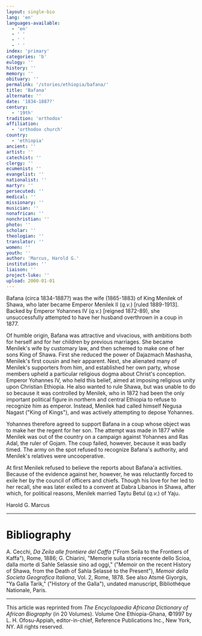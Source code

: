 ```yaml
---
layout: single-bio
lang: 'en'
languages-available:
  - 'en'
  - ' '
  - ' '
  - ' '
index: 'primary'
categories: 'b'
eulogy: ''
history: ''
memory: ''
obituary: ''
permalink: '/stories/ethiopia/bafana/'
title: 'Bafana'
alternate: ''
date: '1834-1887?'
century:
  - '19th'
tradition: 'orthodox'
affiliation:
  - 'orthodox church'
country:
  - 'ethiopia'
ancient: ''
artist: ''
catechist: ''
clergy: ''
ecumenist: ''
evangelist: ''
nationalist: ''
martyr: ''
persecuted: ''
medical: ''
missionary: ''
musician: ''
nonafrican: ''
nonchristian: ''
photo: ''
scholar: ''
theologian: ''
translator: ''
women: ''
youth: ''
author: 'Marcus, Harold G.'
institution: ''
liaison: ''
project-luke: ''
upload: 2000-01-01
---
```



Bafana (circa 1834-1887?) was the wife (1865-1883) of King Menilek of Shawa, who later became Emperor Menilek II (*q.v.*) [ruled 1889-1913]. Backed by Emperor Yohannes IV (*q.v.*) [reigned 1872-89), she unsuccessfully attempted to have her husband overthrown in a coup in 1877.

Of humble origin, Bafana was attractive and vivacious, with ambitions both for herself and for her children by previous marriages. She became Menilek's wife by customary law, and then schemed to make one of her sons King of Shawa. First she reduced the power of Dajazmach Mashasha, Menilek's first cousin and heir apparent. Next, she alienated many of Menilek's supporters from him, and established her own party, whose members upheld a particular religious dogma about Christ's conception. Emperor Yohannes IV, who held this belief, aimed at imposing religious unity upon Christian Ethiopia. He also wanted to rule Shawa, but was unable to do so because it was controlled by Menilek, who in 1872 had been the only important political figure in northern and central Ethiopia to refuse to recognize him as emperor. Instead, Menilek had called himself Negusa Nagast ("King of Kings"), and was actively attempting to depose Yohannes.

Yohannes therefore agreed to support Bafana in a coup whose object was to make her the regent for her son. The attempt was made in 1877 while Menilek was out of the country on a campaign against Yohannes and Ras Adal, the ruler of Gojam. The coup failed, however, because it was badly timed. The army on the spot refused to recognize Bafana's authority, and Menilek's relatives were uncooperative.

At first Menilek refused to believe the reports about Bafana'a activities. Because of the evidence against her, however, he was reluctantly forced to exile her by the council of officers and chiefs. Though his love for her led to her recall, she was later exiled to a convent at Dabra Libanos in Shawa, after which, for political reasons, Menilek married Taytu Betul (*q.v.*) of Yaju.

Harold G. Marcus

---

# Bibliography

A. Cecchi, *Da Zeila alle frontiere del Caffa* ("From Seila to the Frontiers of Kaffa"), Rome, 1886; G. Chiarini, "Memorie sulla storia recente dello Scioa, dalla morte di Sahle Selassie sino ad oggi," ("Memoir on the recent History of Shawa, from the Death of Sahla Selassé to the Present"), *Memoir della Societa Geografica Italiana*, Vol. 2, Rome, 1878. See also Atsmé Giyorgis, "Ya Galla Tarik," ("History of the Galla"), undated manuscript, Bibliothéque Nationale, Paris.

---

This article was reprinted from *The Encyclopaedia Africana Dictionary of African Biography* (in 20 Volumes). Volume One Ethiopia-Ghana, &copy;1997 by L. H. Ofosu-Appiah, editor-in-chief, Reference Publications Inc., New York, NY. All rights reserved.